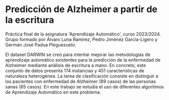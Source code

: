 # Predicción de Alzheimer a partir de la escritura

Práctica final de la asignatura 'Aprendizaje Automático', curso 2023/2024. Grupo formado por Álvaro Luna Ramı́rez, Pedro Jiménez Garcı́a-Ligero y Germán José Padua Pleguezuelo.



El dataset DARWIN se creó para intentar mejorar las metodologías de
aprendizaje automático existentes para la predicción de la enfermedad de Alzheimer
mediante análisis de escritura a mano. En concreto, este conjunto de datos presenta
174 instancias y 451 características de naturaleza heterogénea. La tarea de clasificación
consiste en distinguir a los pacientes con enfermedad de Alzheimer (89 casos) de las
personas sanas (85 casos). En este trabajo se estudia el uso de diferentes algoritmos de Aprendizaje Automático en este problema.
